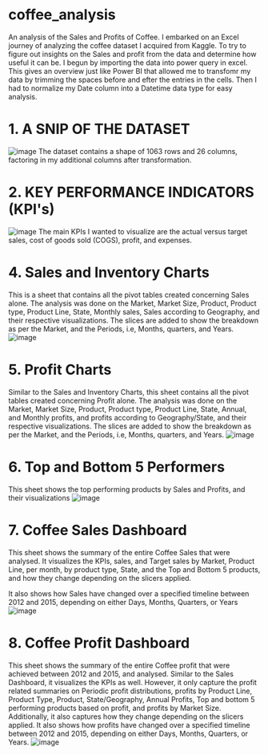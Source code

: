# coffee_analysis
An analysis of the Sales and Profits of Coffee. I embarked on an Excel journey of analyzing the coffee dataset I acquired from Kaggle. To try to figure out insights on the Sales and profit from the data and determine how useful it can be.
I begun by importing the data into power query in excel. This gives an overview just like Power BI that allowed me to transfomr my data by trimming the spaces before and efter the entries in the cells. Then I had to normalize my Date column into a Datetime data type for easy analysis.


# 1. A SNIP OF THE DATASET
![image](https://github.com/user-attachments/assets/a8980dee-cf0b-468f-bd85-108736247b7f)
The dataset contains a shape of 1063 rows and 26 columns, factoring in my additional columns after transformation.


# 2. KEY PERFORMANCE INDICATORS (KPI's)
![image](https://github.com/user-attachments/assets/20c99178-0e29-48d3-83a0-02d32dbe0ae2)
The main KPIs I wanted to visualize are the actual versus target sales, cost of goods sold (COGS), profit, and expenses.


# 4. Sales and Inventory Charts
This is a sheet that contains all the pivot tables created concerning Sales alone. The analysis was done on the Market, Market Size, Product, Product type, Product Line, State, Monthly sales, Sales according to Geography, and their respective visualizations. The slices are added to show the breakdown as per the Market, and the Periods, i.e, Months, quarters, and Years.
![image](https://github.com/user-attachments/assets/1fa8163f-d152-4bea-86ec-117d670ffa1e)


# 5. Profit Charts
Similar to the Sales and Inventory Charts, this sheet contains all the pivot tables created concerning Profit alone. The analysis was done on the Market, Market Size, Product, Product type, Product Line, State, Annual, and Monthly profits, and profits according to Geography/State, and their respective visualizations. The slices are added to show the breakdown as per the Market, and the Periods, i.e, Months, quarters, and Years.
![image](https://github.com/user-attachments/assets/6d5cdb36-d790-4d5f-82e7-ccbfeb233f22)


# 6. Top and Bottom 5 Performers
This sheet shows the top performing products by Sales and Profits, and their visualizations 
![image](https://github.com/user-attachments/assets/3076f204-4e68-48a6-9df7-31a50c1b8dff)


# 7. Coffee Sales Dashboard
This sheet shows the summary of the entire Coffee Sales that were analysed. It visualizes the KPIs, sales, and Target sales by Market, Product Line, per month, by product type, State, and the Top and Bottom 5 products, and how they change depending on the slicers applied.

It also shows how Sales have changed over a specified timeline between 2012 and 2015, depending on either Days, Months, Quarters, or Years
![image](https://github.com/user-attachments/assets/c7543575-7549-4f6a-b351-3229f7a24be9)


# 8. Coffee Profit Dashboard
This sheet shows the summary of the entire Coffee profit that were achieved between 2012 and 2015, and analysed. Similar to the Sales Dashboard, it visualizes the KPIs as well. However, it only capture the profit related summaries on Periodic profit distributions, profits by Product Line, Product Type, Product, State/Geography, Annual Profits, Top and bottom 5 performing products based on profit, and profits by Market Size.
Additionally, it also captures how they change depending on the slicers applied. It also shows how profits have changed over a specified timeline between 2012 and 2015, depending on either Days, Months, Quarters, or Years.
![image](https://github.com/user-attachments/assets/60874886-1def-4e57-81c4-46dcecf40ef0)



